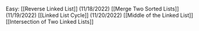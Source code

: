 Easy:
[[Reverse Linked List]] (11/18/2022)
[[Merge Two Sorted Lists]] (11/19/2022)
[[Linked List Cycle]] (11/20/2022)
[[Middle of the Linked List]]
[[Intersection of Two Linked Lists]]